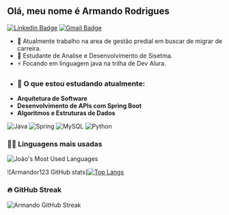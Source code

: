 ## Olá, meu nome é Armando Rodrigues

[![Linkedin Badge](https://img.shields.io/badge/Armando%20da%20Rodrigues-blue?style=flat&logo=Linkedin&logoColor=white&link=https://www.linkedin.com/in/armando-almeida-4831701bb/)](https://www.linkedin.com/in/armando-almeida-4831701bb/)
[![Gmail Badge](https://img.shields.io/badge/-armando.r123%40gmail.com-c14438?style=flat&logo=Gmail&logoColor=white&link=mailto:armando.r123@gmail.com)](mailto:armando.r123@gmail.com)



- 🔭 Atualmente trabalho na area de gestão predial em buscar de migrar de carreira. 
- 🌱  Estudante de Analise e Desenvolvimento de Sisetma.
- ⚡ Focando em linguagem java na trilha de Dev Alura.
- ### 📖 O que estou estudando atualmente:
- **Arquitetura de Software**
- **Desenvolvimento de APIs com Spring Boot**
- **Algoritmos e Estruturas de Dados**

![Java](https://img.shields.io/badge/-Java-orange?style=flat&logo=Java&logoColor=white) 
![Spring](https://img.shields.io/badge/-Spring-green?style=flat&logo=spring&logoColor=white) 
![MySQL](https://img.shields.io/badge/-MySQL-blue?style=flat&logo=mysql&logoColor=white) 
![Python](https://img.shields.io/badge/-Python-blue?style=flat&logo=python&logoColor=white)
### 🧑‍💻 Linguagens mais usadas

![João's Most Used Languages](https://github-readme-stats.vercel.app/api/top-langs/?username=armandor123&layout=compact&theme=radical)


![Armandor123 GitHub stats][![Top Langs](https://github-readme-stats.vercel.app/api/top-langs/?username=armandor123&layout=compact&langs_count=6&theme=dracula)](https://github.com/anuraghazra/github-readme-stats)

### 🔥 GitHub Streak

![Armando GitHub Streak](https://github-readme-streak-stats.herokuapp.com/?user=armandor123&theme=radical)





  
